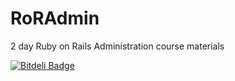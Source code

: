 RoRAdmin
========

2 day Ruby on Rails Administration course materials


[![Bitdeli Badge](https://d2weczhvl823v0.cloudfront.net/nirds/roradmin/trend.png)](https://bitdeli.com/free "Bitdeli Badge")

